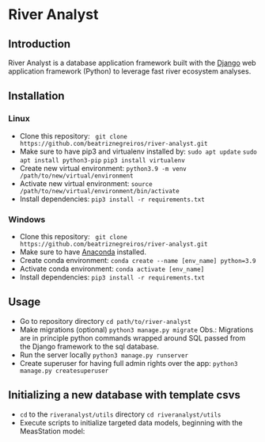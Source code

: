 # River Analyst

## Introduction
River Analyst is a database application framework built with the [Django](https://www.djangoproject.com/) web application framework (Python) to leverage fast river ecosystem analyses. 

## Installation
### Linux
- Clone this repository: 
    `` git clone https://github.com/beatriznegreiros/river-analyst.git``
- Make sure to have pip3 and virtualenv installed by: 
    ``sudo apt update``
    ``sudo apt install python3-pip``
    ``pip3 install virtualenv`` 
- Create new virtual environment:
    ``python3.9 -m venv /path/to/new/virtual/environment``
- Activate new virtual environment:
    ``source /path/to/new/virtual/environment/bin/activate``
- Install dependencies:
    ``pip3 install -r requirements.txt``
  
### Windows
- Clone this repository: 
    `` git clone https://github.com/beatriznegreiros/river-analyst.git``
- Make sure to have [Anaconda](https://docs.anaconda.com/anaconda/install/index.html) installed.
- Create conda environment: 
    ``conda create --name [env_name] python=3.9``
- Activate conda environment:
    ``conda activate [env_name]``
- Install dependencies:
    ``pip3 install -r requirements.txt ``

    
## Usage

- Go to repository directory
    ``cd path/to/river-analyst``
- Make migrations (optional)
    ``python3 manage.py migrate``
Obs.: Migrations are in principle python commands wrapped around SQL passed from the Django framework to the sql database.
- Run the server locally
    ``python3 manage.py runserver``
- Create superuser for having full admin rights over the app:
    ``python3 manage.py createsuperuser``
  
## Initializing a new database with template csvs
- ``cd`` to the ``riveranalyst/utils`` directory
    ``cd riveranalyst/utils``
- Execute scripts to initialize targeted data models, beginning with the MeasStation model:
    
